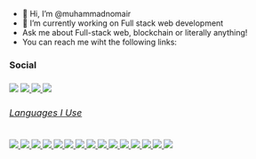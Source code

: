 - 👋 Hi, I’m @muhammadnomair
- 🌱 I’m currently working on Full stack web development
- Ask me about Full-stack web, blockchain or literally anything!
- You can reach me wiht the following links:


<h3>Social<h3>
<a href="https://www.linkedin.com/in/nomair45/" ><img src="https://img.shields.io/badge/LinkedIn-0077B5?style=for-the-badge&logo=linkedin&logoColor=white"/></a>
<a href="mailto:muhammadnomairahsan@gmail.com" ><img src="https://img.shields.io/badge/Gmail-D14836?style=for-the-badge&logo=gmail&logoColor=white"/>
<a href="https://www.facebook.com/nomair45/" ><img src="https://img.shields.io/badge/Facebook-1877F2?style=for-the-badge&logo=facebook&logoColor=white"/>
<a href="https://wa.me/+923217112178" ><img src="https://img.shields.io/badge/WhatsApp-25D366?style=for-the-badge&logo=whatsapp&logoColor=white"/>

  <h6>Languages I Use</h6>
   	<img src="https://img.shields.io/badge/C%23-239120?style=for-the-badge&logo=c-sharp&logoColor=white" />
   	<img src="https://img.shields.io/badge/C%2B%2B-00599C?style=for-the-badge&logo=c%2B%2B&logoColor=white" />
   	<img src=" 	https://img.shields.io/badge/HTML-239120?style=for-the-badge&logo=html5&logoColor=white" />
   	<img src=" 	https://img.shields.io/badge/CSS-239120?&style=for-the-badge&logo=css3&logoColor=white" />
   	<img src="https://img.shields.io/badge/.NET-5C2D91?style=for-the-badge&logo=.net&logoColor=white" />
   	<img src=" 	https://img.shields.io/badge/JavaScript-F7DF1E?style=for-the-badge&logo=javascript&logoColor=black" />
   	<img src=" 	https://img.shields.io/badge/Python-3776AB?style=for-the-badge&logo=python&logoColor=white" />
   	<img src=" 	https://img.shields.io/badge/React-20232A?style=for-the-badge&logo=react&logoColor=61DAFB" />
   	<img src=" 	https://img.shields.io/badge/React_Native-20232A?style=for-the-badge&logo=react&logoColor=61DAFB" />
   	<img src="https://img.shields.io/badge/Bootstrap-563D7C?style=for-the-badge&logo=bootstrap&logoColor=white" />
   	<img src="https://img.shields.io/badge/MySQL-00000F?style=for-the-badge&logo=mysql&logoColor=white" />
   	<img src=" 	https://img.shields.io/badge/MongoDB-4EA94B?style=for-the-badge&logo=mongodb&logoColor=white" />
   	<img src="https://img.shields.io/badge/SQLite-07405E?style=for-the-badge&logo=sqlite&logoColor=white" />
   	<img src=" 	https://img.shields.io/badge/Express.js-404D59?style=for-the-badge" />
   	<img src="https://img.shields.io/badge/Node.js-43853D?style=for-the-badge&logo=node.js&logoColor=white" />
